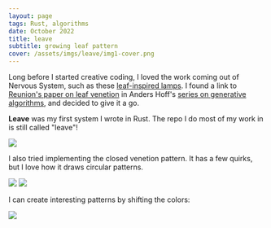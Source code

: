 ```yaml
---
layout: page
tags: Rust, algorithms
date: October 2022
title: leave
subtitle: growing leaf pattern
cover: /assets/imgs/leave/img1-cover.png
---
```



Long before I started creative coding, I loved the work coming out of Nervous System, such as these [leaf-inspired lamps](https://n-e-r-v-o-u-s.com/projects/sets/networks/).
I found a link to [Reunion's paper on leaf venetion](http://algorithmicbotany.org/papers/venation.sig2005.pdf)
in Anders Hoff's [series on generative algorithms](https://inconvergent.net/generative/), and decided to give it a go.

**Leave** was my first system I wrote in Rust. The repo I do most of my work in is still called "leave"!

<img class="fullwidth" src="/assets/imgs/leave/img3.png">


I also tried implementing the closed venetion pattern. It has a few quirks, but I love how it draws circular patterns.

<img class="fullwidth" src="/assets/imgs/leave/img2.png">

<img class="fullwidth" src="/assets/imgs/leave/leaf.png">

I can create interesting patterns by shifting the colors:

<img class="fullwidth" src="/assets/imgs/leave/img1.png">





